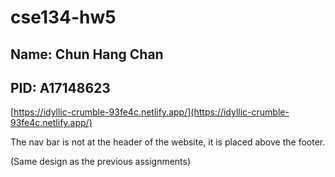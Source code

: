 # cse134-hw5
## Name: Chun Hang Chan
## PID: A17148623

[https://idyllic-crumble-93fe4c.netlify.app/](https://idyllic-crumble-93fe4c.netlify.app/)

The nav bar is not at the header of the website, it is placed above the footer.

(Same design as the previous assignments)